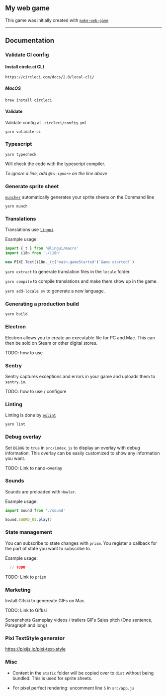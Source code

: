 ## My web game

This game was initially created with [`make-web-game`](https://github.com/sajmoni/make-web-game)

---

## Documentation

### Validate CI config

#### Install circle.ci CLI

`https://circleci.com/docs/2.0/local-cli/`

##### MacOS

`brew install circleci`

#### Validate

Validate config at `.circleci/config.yml`

`yarn validate-ci`

### Typescript

`yarn typecheck`

Will check the code with the typescript compiler.

_To ignore a line, add `@ts-ignore` on the line above_

### Generate sprite sheet

[`muncher`](https://github.com/sajmoni/muncher) automatically generates your sprite sheets on the Command line

`yarn munch`

### Translations

Translations use [`lingui`](https://github.com/lingui/js-lingui).

Example usage: 

```js
import { t } from '@lingui/macro'
import i18n from './i18n'

new PIXI.Text(i18n._(t('main.gameStarted')`Game started!`)
```

`yarn extract` to generate translation files in the `locale` folder.

`yarn compile` to compile translations and make them show up in the game.

`yarn add-locale sv` to generate a new language.

### Generating a production build

`yarn build`

### Electron

Electron allows you to create an executable file for PC and Mac. This can then be sold on Steam or other digital stores.

TODO: how to use

### Sentry

Sentry captures exceptions and errors in your game and uploads them to `sentry.io`.

TODO: how to use / configure

### Linting

Linting is done by [`eslint`](https://github.com/eslint/eslint)

`yarn lint`

### Debug overlay

Set `DEBUG` to `true` in `src/index.js` to display an overlay with debug information. 
This overlay can be easily customized to show any information you want.

TODO: Link to nano-overlay

### Sounds

Sounds are preloaded with `Howler`.

Example usage: 

```js
import Sound from './sound'

Sound.SWORD_01.play()
```

### State management

You can subscribe to state changes with `prism`. You register a callback for the part of state you want to subscribe to.

Example usage:

```js
  // TODO
```

TODO: Link to `prism`

### Marketing

Install Gifski to genereate GIFs on Mac.

TODO: Link to Gifksi

Screenshots
Gameplay videos / trailers
GIFs
Sales pitch (One sentence, Paragraph and long)

### Pixi TextStyle generator

https://pixijs.io/pixi-text-style

### Misc

 - Content in the `static` folder will be copied over to `dist` without being bundled. This is used for sprite sheets.

 - For pixel perfect rendering: uncomment line `5` in `src/app.js`
